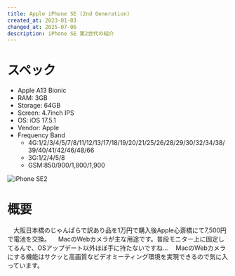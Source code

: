 ```yaml
---
title: Apple iPhone SE (2nd Generation)
created_at: 2023-01-03
changed_at: 2025-07-06
description: iPhone SE 第2世代の紹介
---
```


# スペック
- Apple A13 Bionic
- RAM: 3GB
- Storage: 64GB
- Screen: 4.7inch IPS
- OS: iOS 17.5.1
- Vendor: Apple
- Frequency Band
  - 4G:1/2/3/4/5/7/8/11/12/13/17/18/19/20/21/25/26/28/29/30/32/34/38/39/40/41/42/46/48/66
  - 3G:1/2/4/5/8
  - GSM:850/900/1,800/1,900

![iPhone SE2](https://i.imgur.com/eSWhlU6.jpeg)

# 概要
　大阪日本橋のじゃんぱらで訳あり品を1万円で購入後Apple心斎橋にて7,500円で電池を交換。
　MacのWebカメラが主な用途です。普段モニター上に固定してるんで、OSアップデート以外ほぼ手に持たないですね…
　MacのWebカメラにする機能はサクッと高画質なビデオミーティング環境を実現できるので気に入っています。